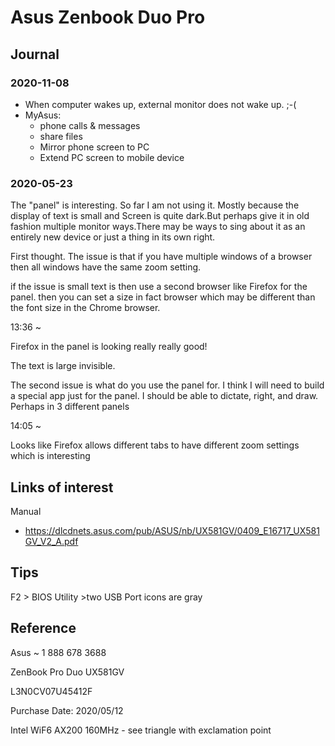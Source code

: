 # Asus Zenbook Duo Pro 

## Journal

### 2020-11-08

* When computer wakes up, external monitor does not wake up. ;-(
* MyAsus:
  * phone calls & messages
  * share files
  * Mirror phone screen to PC
  * Extend PC screen to mobile device

### 2020-05-23

The "panel" is interesting. So far I am not using it. Mostly because the display of text is small and Screen is quite dark.But perhaps give it in old fashion multiple monitor ways.There may be ways to sing about it as an entirely new device or just a  thing in its own right.

First thought. The issue is that if you have multiple windows of a browser then all windows have the same zoom setting.

if the issue is small text is then use a second browser like Firefox for the panel. then you can set a size in fact browser which may be different than the font size in the Chrome browser. 

13:36 ~ 

Firefox in the panel is looking really really good!

The text is large invisible. 

The second issue is what do you use the panel for. I think I will need to build a special app just for the panel. I should be able to dictate, right, and draw. Perhaps in 3 different panels

14:05 ~ 

Looks like Firefox allows different tabs to have different zoom settings which is interesting

## Links of interest

Manual

* https://dlcdnets.asus.com/pub/ASUS/nb/UX581GV/0409_E16717_UX581GV_V2_A.pdf

## Tips


F2 > BIOS Utility  >two USB Port icons are gray

## Reference

Asus ~ 1 888 678 3688

ZenBook Pro Duo UX581GV

L3N0CV07U45412F

Purchase Date: 2020/05/12

Intel WiF6 AX200 160MHz - see triangle with exclamation point


